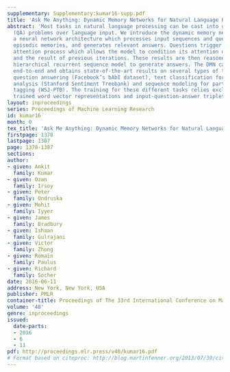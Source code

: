 ```yaml
---
supplementary: Supplementary:kumar16-supp.pdf
title: 'Ask Me Anything: Dynamic Memory Networks for Natural Language Processing'
abstract: 'Most tasks in natural language processing can be cast into question answering
  (QA) problems over language input. We introduce the dynamic memory network (DMN),
  a neural network architecture which processes input sequences and questions, forms
  episodic memories, and generates relevant answers. Questions trigger an iterative
  attention process which allows the model to condition its attention on the inputs
  and the result of previous iterations. These results are then reasoned over in a
  hierarchical recurrent sequence model to generate answers. The DMN can be trained
  end-to-end and obtains state-of-the-art results on several types of tasks and datasets:
  question answering (Facebook’s bAbI dataset), text classification for sentiment
  analysis (Stanford Sentiment Treebank) and sequence modeling for part-of-speech
  tagging (WSJ-PTB). The training for these different tasks relies exclusively on
  trained word vector representations and input-question-answer triplets.'
layout: inproceedings
series: Proceedings of Machine Learning Research
id: kumar16
month: 0
tex_title: 'Ask Me Anything: Dynamic Memory Networks for Natural Language Processing'
firstpage: 1378
lastpage: 1387
page: 1378-1387
sections: 
author:
- given: Ankit
  family: Kumar
- given: Ozan
  family: Irsoy
- given: Peter
  family: Ondruska
- given: Mohit
  family: Iyyer
- given: James
  family: Bradbury
- given: Ishaan
  family: Gulrajani
- given: Victor
  family: Zhong
- given: Romain
  family: Paulus
- given: Richard
  family: Socher
date: 2016-06-11
address: New York, New York, USA
publisher: PMLR
container-title: Proceedings of The 33rd International Conference on Machine Learning
volume: '48'
genre: inproceedings
issued:
  date-parts:
  - 2016
  - 6
  - 11
pdf: http://proceedings.mlr.press/v48/kumar16.pdf
# Format based on citeproc: http://blog.martinfenner.org/2013/07/30/citeproc-yaml-for-bibliographies/
---
```

